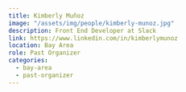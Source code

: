 ```yaml
---
title: Kimberly Muñoz
image: "/assets/img/people/kimberly-munoz.jpg"
description: Front End Developer at Slack
link: https://www.linkedin.com/in/kimberlymunoz
location: Bay Area
role: Past Organizer
categories:
  - bay-area
  - past-organizer
---
```

